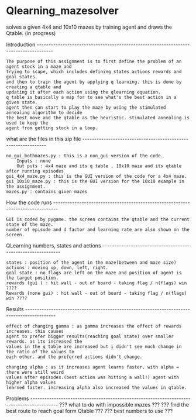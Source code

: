 # Qlearning_mazesolver
solves a given 4x4 and 10x10 mazes by training agent and draws the Qtable. (in progress)

Introduction -------------------------------------------------------------------------------------

    The purpose of this assignment is to first define the problem of an agent stock in a maze and 
    trying to scape, which includes defining states actions rewards and goal states. 
    and then to train the agent by applying q learning. this is done by creating a qtable and 
    updating it after each action using the qlearning equation.
    q table is basically a map for to see what's the best action in a given state.
    agent then can start to play the maze by using the stimulated annealing algorithm to decide 
    the best move and the qtable as the heuristic. stimulated annealing is used to keep the 
    agent from getting stock in a loop.

what are the files in this zip file --------------------------------------------------------------

    no_gui_bothmazes.py : this is a non_gui version of the code.
        Inputs : none
        Out puts : 4x4 maze and its q table , 10x10 maze and its qtable after running episodes
    gui_4x4_maze.py : this is the GUI version of the code for a 4x4 maze.
    gui_10x10_maze.py : this is the GUI version for the 10x10 example in the assignment.
    mazes.py : contains given mazes



How the code runs --------------------------------------------------------------------------------

    GUI is coded by pygame. the screen contains the qtable and the current state of the maze. 
    number of episode and d factor and learning rate are also shown on the screen.

QLearning numbers, states and actions ------------------------------------------------------------

    states : position of the agent in the maze(between and maze size) 
    actions : moving up, down, left, right.
    goal state : no flags are left on the maze and position of agent is the target position. 
    rewards (gui ) : hit wall - out of board - taking flag / n(flags) win ????
    Rewards (none gui) : hit wall - out of board - taking flag / n(flags) win ????

Results -------------------------------------------------------------------------------------------

    effect of changing gamma : as gamma increases the effect of rewards increases. this causes 
    agent to prefer bigger results(reaching goal state) over smaller rewards. as its increased the 
    values in the q table are increased but i didn't see much change in the ratio of the values to 
    each other. and the preferred actions didn't change.

    changing alpha : as it increases agent learns faster. with alpha = there were still weird 
    values after episodes.(best action was hitting a wall!) agent with higher alpha values 
    learned faster. increasing alpha also increased the values in qtable. 

Problems ------------------------------------------------------------------------------------------
    ??? what to do with impossible mazes ???
    ??? find the best route to reach goal form Qtable ???
    ??? best numbers to use ???

